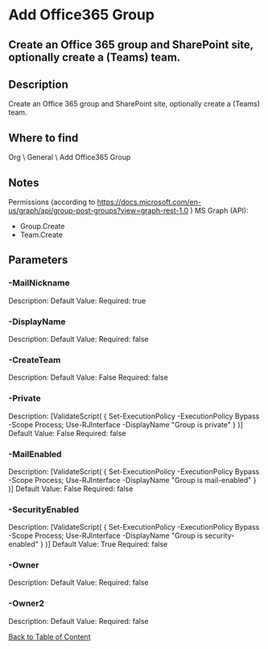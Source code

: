 # Add Office365 Group

## Create an Office 365 group and SharePoint site, optionally create a (Teams) team.

## Description
Create an Office 365 group and SharePoint site, optionally create a (Teams) team.

## Where to find
Org \ General \ Add Office365 Group

## Notes
Permissions (according to https://docs.microsoft.com/en-us/graph/api/group-post-groups?view=graph-rest-1.0 )
MS Graph (API): 
- Group.Create 
- Team.Create

## Parameters
### -MailNickname
Description: 
Default Value: 
Required: true

### -DisplayName
Description: 
Default Value: 
Required: false

### -CreateTeam
Description: 
Default Value: False
Required: false

### -Private
Description: [ValidateScript( { Set-ExecutionPolicy -ExecutionPolicy Bypass -Scope Process; Use-RJInterface -DisplayName "Group is private" } )]
Default Value: False
Required: false

### -MailEnabled
Description: [ValidateScript( { Set-ExecutionPolicy -ExecutionPolicy Bypass -Scope Process; Use-RJInterface -DisplayName "Group is mail-enabled" } )]
Default Value: False
Required: false

### -SecurityEnabled
Description: [ValidateScript( { Set-ExecutionPolicy -ExecutionPolicy Bypass -Scope Process; Use-RJInterface -DisplayName "Group is security-enabled" } )]
Default Value: True
Required: false

### -Owner
Description: 
Default Value: 
Required: false

### -Owner2
Description: 
Default Value: 
Required: false


[Back to Table of Content](../../../README.md)

